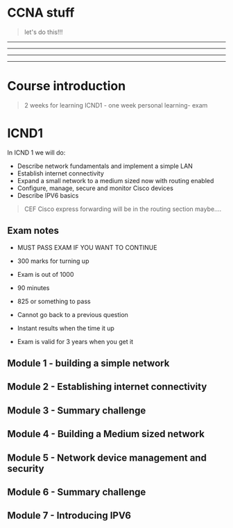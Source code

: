# CCNA stuff 
> let's do this!!!
---
---
---
---
# Course introduction  

> 2 weeks for learning ICND1 - 
> one week personal learning- 
> exam

# ICND1

In ICND 1 we will do:
* Describe network fundamentals and implement a simple LAN
* Establish internet connectivity
* Expand a small network to a medium sized now with routing enabled
* Configure, manage, secure and monitor Cisco devices
* Describe IPV6 basics

> CEF Cisco express forwarding will be in the routing section maybe....

## Exam notes

* MUST PASS EXAM IF YOU WANT TO CONTINUE
 
* 300 marks for turning up
 
* Exam is out of 1000
 
* 90 minutes
 
* 825 or something to pass
 
* Cannot go back to a previous question
 
* Instant results when the time it up
 
* Exam is valid for 3 years when you get it

## Module 1 - building a simple network



## Module 2 - Establishing internet connectivity 

## Module 3 - Summary challenge

## Module 4 - Building a Medium sized network

## Module 5 - Network device management and security 

## Module 6 - Summary challenge

## Module 7 - Introducing IPV6
